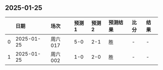 

## 2025-01-25

|    | 日期       | 场次    | 预测1   | 预测2   | 预测结果   | 比分   | 结果   |
|---:|:-----------|:--------|:--------|:--------|:-----------|:-------|:-------|
|  0 | 2025-01-25 | 周六017 | 5-0     | 2-1     | 胜         | -      | -      |
|  1 | 2025-01-25 | 周六002 | 1-0     | 2-0     | 胜         | -      | -      |

